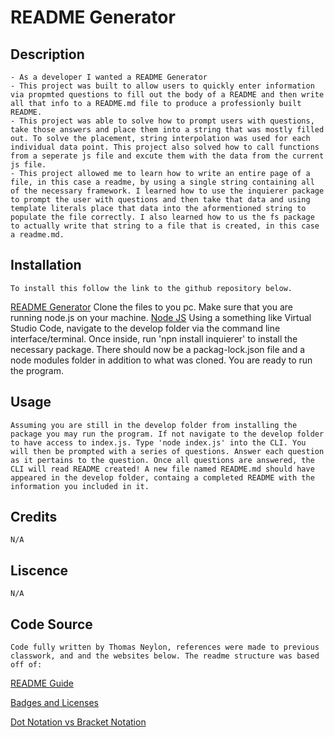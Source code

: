 # README Generator

## Description
    - As a developer I wanted a README Generator 
    - This project was built to allow users to quickly enter information via propmted questions to fill out the body of a README and then write all that info to a README.md file to produce a professionly built README.
    - This project was able to solve how to prompt users with questions, take those answers and place them into a string that was mostly filled out. To solve the placement, string interpolation was used for each individual data point. This project also solved how to call functions from a seperate js file and excute them with the data from the current js file.  
    - This project allowed me to learn how to write an entire page of a file, in this case a readme, by using a single string containing all of the necessary framework. I learned how to use the inquierer package to prompt the user with questions and then take that data and using template literals place that data into the aformentioned string to populate the file correctly. I also learned how to us the fs package to actually write that string to a file that is created, in this case a readme.md.
    

## Installation
    To install this follow the link to the github repository below.
[README Generator](https://github.com/Neglon/readme-generator)
Clone the files to you pc. Make sure that you are running node.js on your machine. 
[Node JS](https://nodejs.org/en)
Using a something like Virtual Studio Code, navigate to the develop folder via the command line interface/terminal. Once inside, run 'npn install inquierer' to install the necessary package. There should now be a packag-lock.json file and a node modules folder in addition to what was cloned. You are ready to run the program.

## Usage
    Assuming you are still in the develop folder from installing the package you may run the program. If not navigate to the develop folder to have access to index.js. Type 'node index.js' into the CLI. You will then be prompted with a series of questions. Answer each question as it pertains to the question. Once all questions are answered, the CLI will read README created! A new file named README.md should have appeared in the develop folder, containg a completed README with the information you included in it.
   

   

## Credits
    N/A

## Liscence
    N/A

## Code Source
    Code fully written by Thomas Neylon, references were made to previous classwork, and and the websites below. The readme structure was based off of: 
    
[README Guide](https://coding-boot-camp.github.io/full-stack/github/professional-readme-guide)
   
[Badges and Licenses](https://gist.github.com/lukas-h/2a5d00690736b4c3a7ba)

[Dot Notation vs Bracket Notation](https://medium.com/@maxheadway/the-differences-between-dot-notation-and-bracket-notation-in-javascript-45b07a49ebc9#:~:text=Dot%20notation%20is%20faster%20and,and%20can%20be%20more%20verbose)

